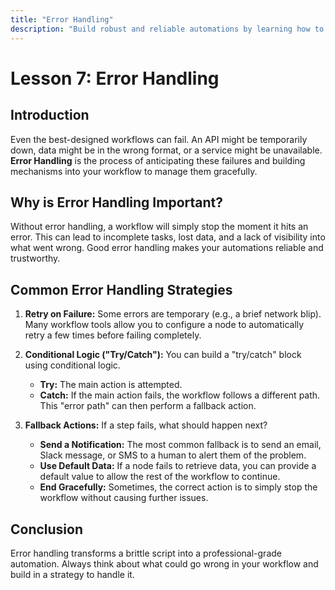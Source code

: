 ```yaml
---
title: "Error Handling"
description: "Build robust and reliable automations by learning how to manage and handle unexpected errors."
---
```

# Lesson 7: Error Handling

## Introduction
Even the best-designed workflows can fail. An API might be temporarily down, data might be in the wrong format, or a service might be unavailable. **Error Handling** is the process of anticipating these failures and building mechanisms into your workflow to manage them gracefully.

## Why is Error Handling Important?
Without error handling, a workflow will simply stop the moment it hits an error. This can lead to incomplete tasks, lost data, and a lack of visibility into what went wrong. Good error handling makes your automations reliable and trustworthy.

## Common Error Handling Strategies

1.  **Retry on Failure:** Some errors are temporary (e.g., a brief network blip). Many workflow tools allow you to configure a node to automatically retry a few times before failing completely.

2.  **Conditional Logic ("Try/Catch"):** You can build a "try/catch" block using conditional logic.
    *   **Try:** The main action is attempted.
    *   **Catch:** If the main action fails, the workflow follows a different path. This "error path" can then perform a fallback action.

3.  **Fallback Actions:** If a step fails, what should happen next?
    *   **Send a Notification:** The most common fallback is to send an email, Slack message, or SMS to a human to alert them of the problem.
    *   **Use Default Data:** If a node fails to retrieve data, you can provide a default value to allow the rest of the workflow to continue.
    *   **End Gracefully:** Sometimes, the correct action is to simply stop the workflow without causing further issues.

## Conclusion
Error handling transforms a brittle script into a professional-grade automation. Always think about what could go wrong in your workflow and build in a strategy to handle it.
